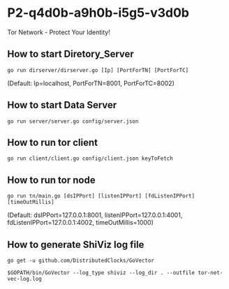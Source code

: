 # P2-q4d0b-a9h0b-i5g5-v3d0b
Tor Network - Protect Your Identity!

## How to start Diretory_Server
`go run dirserver/dirserver.go [Ip] [PortForTN] [PortForTC]`

(Default: Ip=localhost, PortForTN=8001, PortForTC=8002)
   
## How to start Data Server
`go run server/server.go config/server.json`


## How to run tor client
`go run client/client.go config/client.json keyToFetch`

## How to run tor node
`go run tn/main.go [dsIPPort] [listenIPPort] [fdListenIPPort] [timeOutMillis]`

(Default: dsIPPort=127.0.0.1:8001, listenIPPort=127.0.0.1:4001, fdListenIPPort=127.0.0.1:4002, timeOutMillis=1000)

## How to generate ShiViz log file
`go get -u github.com/DistributedClocks/GoVector`

`$GOPATH/bin/GoVector --log_type shiviz --log_dir . --outfile tor-net-vec-log.log`